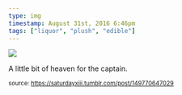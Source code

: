 ```yaml
---
type: img
timestamp: August 31st, 2016 6:46pm
tags: ["liquor", "plush", "edible"]
---
```

<img src="https://saturdayxiii.github.io/media/149770647029.jpg"/>
                                                                                          
A little bit of heaven for the captain.
 
                                    
                
                
                
                
                                
<small>source: https://saturdayxiii.tumblr.com/post/149770647029</small>